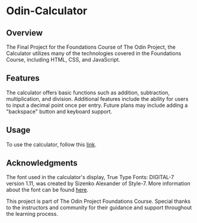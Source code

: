 # Odin-Calculator

## Overview

The Final Project for the Foundations Course of The Odin Project, the Calculator utilizes many of the technologies covered in the Foundations Course, including HTML, CSS, and JavaScript.

## Features

The calculator offers basic functions such as addition, subtraction, multiplication, and division. Additional features include the ability for users to input a decimal point once per entry. Future plans may include adding a "backspace" button and keyboard support.

## Usage

To use the calculator, follow this [link](https://ogmui.github.io/Odin-Calculator/).

## Acknowledgments

The font used in the calculator's display, True Type Fonts: DIGITAL-7 version 1.11, was created by Sizenko Alexander of Style-7. More information about the font can be found [here](styleseven.com).

This project is part of The Odin Project Foundations Course. Special thanks to the instructors and community for their guidance and support throughout the learning process.
